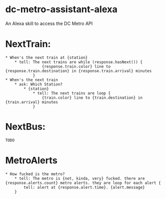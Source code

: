 # dc-metro-assistant-alexa
An Alexa skill to access the DC Metro API


# NextTrain:
    * When's the next train at {station}
        * tell: The next trains are while (response.hasNext()) {
                    {response.train.color} line to {response.train.destination} in {response.train.arrival} minutes
                }
    * When's the next train 
        * ask: Which Station?
            * {station}
                * tell: The next trains are loop {
                    {train.color} line to {train.destination} in {train.arrival} minutes
                }

# NextBus:
    TODO

# MetroAlerts
    * How fucked is the metro?
        * tell: The metro is {not, kinda, very} fucked. there are {response.alerts.count} metro alerts. they are loop for each alert {
            tell: alert at {response.alert.time}. {alert.message}
        }
